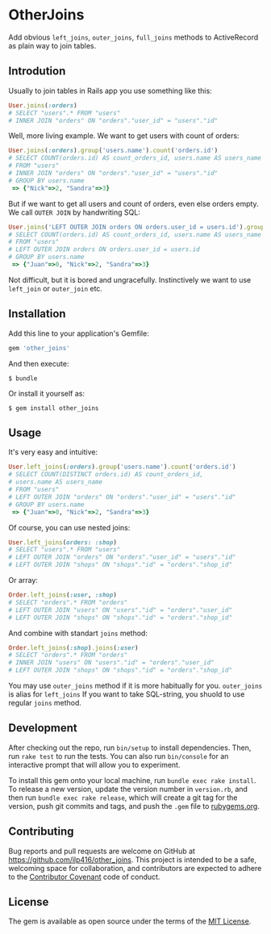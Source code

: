 # OtherJoins

Add obvious `left_joins`, `outer_joins`, `full_joins` methods to ActiveRecord as plain way to join tables.

## Introdution
Usually to join tables in Rails app you use something like this:
```ruby
User.joins(:orders)
# SELECT "users".* FROM "users"
# INNER JOIN "orders" ON "orders"."user_id" = "users"."id"
```
Well, more living example. We want to get users with count of orders:
```ruby
User.joins(:orders).group('users.name').count('orders.id')
# SELECT COUNT(orders.id) AS count_orders_id, users.name AS users_name
# FROM "users"
# INNER JOIN "orders" ON "orders"."user_id" = "users"."id"
# GROUP BY users.name
 => {"Nick"=>2, "Sandra"=>3}
```
But if we want to get all users and count of orders, even else orders empty. We call `OUTER JOIN` by handwriting SQL: 
```ruby
User.joins('LEFT OUTER JOIN orders ON orders.user_id = users.id').group('users.name').count('orders.id')
# SELECT COUNT(orders.id) AS count_orders_id, users.name AS users_name
# FROM "users"
# LEFT OUTER JOIN orders ON orders.user_id = users.id
# GROUP BY users.name
 => {"Juan"=>0, "Nick"=>2, "Sandra"=>3}
 ```
Not difficult, but it is bored and ungracefully. Instinctively we want to use `left_join` or `outer_join` etc.


## Installation

Add this line to your application's Gemfile:

```ruby
gem 'other_joins'
```

And then execute:

    $ bundle

Or install it yourself as:

    $ gem install other_joins

## Usage

It's very easy and intuitive:
```ruby
User.left_joins(:orders).group('users.name').count('orders.id')
# SELECT COUNT(DISTINCT orders.id) AS count_orders_id,
# users.name AS users_name
# FROM "users"
# LEFT OUTER JOIN "orders" ON "orders"."user_id" = "users"."id"
# GROUP BY users.name
 => {"Juan"=>0, "Nick"=>2, "Sandra"=>3}
```
Of course, you can use nested joins:
```ruby
User.left_joins(orders: :shop)
# SELECT "users".* FROM "users"
# LEFT OUTER JOIN "orders" ON "orders"."user_id" = "users"."id"
# LEFT OUTER JOIN "shops" ON "shops"."id" = "orders"."shop_id"
```
Or array:
```ruby
Order.left_joins(:user, :shop)
# SELECT "orders".* FROM "orders"
# LEFT OUTER JOIN "users" ON "users"."id" = "orders"."user_id"
# LEFT OUTER JOIN "shops" ON "shops"."id" = "orders"."shop_id"
```
And combine with standart `joins` method:
```ruby
Order.left_joins(:shop).joins(:user)
# SELECT "orders".* FROM "orders"
# INNER JOIN "users" ON "users"."id" = "orders"."user_id"
# LEFT OUTER JOIN "shops" ON "shops"."id" = "orders"."shop_id"
```
You may use `outer_joins` method if it is more habitually for you. `outer_joins` is alias for `left_joins`
If you want to take SQL-string, you shuold to use regular `joins` method.

## Development

After checking out the repo, run `bin/setup` to install dependencies. Then, run `rake test` to run the tests. You can also run `bin/console` for an interactive prompt that will allow you to experiment.

To install this gem onto your local machine, run `bundle exec rake install`. To release a new version, update the version number in `version.rb`, and then run `bundle exec rake release`, which will create a git tag for the version, push git commits and tags, and push the `.gem` file to [rubygems.org](https://rubygems.org).

## Contributing

Bug reports and pull requests are welcome on GitHub at https://github.com/ilp416/other_joins. This project is intended to be a safe, welcoming space for collaboration, and contributors are expected to adhere to the [Contributor Covenant](contributor-covenant.org) code of conduct.


## License

The gem is available as open source under the terms of the [MIT License](http://opensource.org/licenses/MIT).

